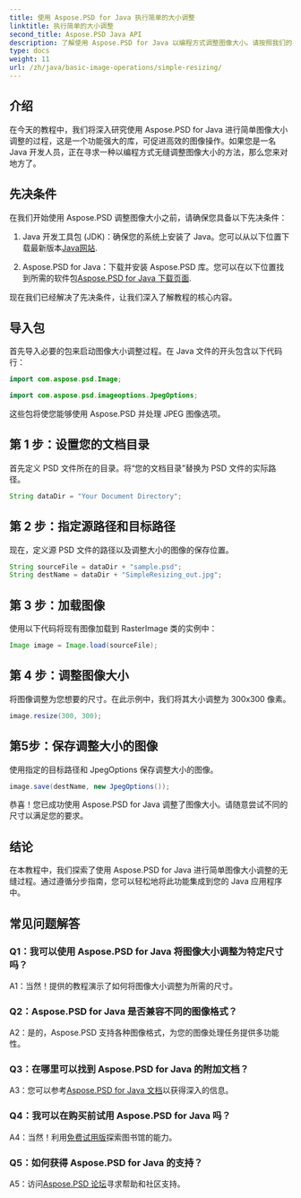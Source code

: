 ```yaml
---
title: 使用 Aspose.PSD for Java 执行简单的大小调整
linktitle: 执行简单的大小调整
second_title: Aspose.PSD Java API
description: 了解使用 Aspose.PSD for Java 以编程方式调整图像大小。请按照我们的分步指南进行高效的图像处理。
type: docs
weight: 11
url: /zh/java/basic-image-operations/simple-resizing/
---
```

## 介绍

在今天的教程中，我们将深入研究使用 Aspose.PSD for Java 进行简单图像大小调整的过程，这是一个功能强大的库，可促进高效的图像操作。如果您是一名 Java 开发人员，正在寻求一种以编程方式无缝调整图像大小的方法，那么您来对地方了。

## 先决条件

在我们开始使用 Aspose.PSD 调整图像大小之前，请确保您具备以下先决条件：

1. Java 开发工具包 (JDK)：确保您的系统上安装了 Java。您可以从以下位置下载最新版本[Java网站](https://www.oracle.com/java/).

2. Aspose.PSD for Java：下载并安装 Aspose.PSD 库。您可以在以下位置找到所需的软件包[Aspose.PSD for Java 下载页面](https://releases.aspose.com/psd/java/).

现在我们已经解决了先决条件，让我们深入了解教程的核心内容。

## 导入包

首先导入必要的包来启动图像大小调整过程。在 Java 文件的开头包含以下代码行：

```java
import com.aspose.psd.Image;

import com.aspose.psd.imageoptions.JpegOptions;
```

这些包将使您能够使用 Aspose.PSD 并处理 JPEG 图像选项。

## 第 1 步：设置您的文档目录

首先定义 PSD 文件所在的目录。将“您的文档目录”替换为 PSD 文件的实际路径。

```java
String dataDir = "Your Document Directory";
```

## 第 2 步：指定源路径和目标路径

现在，定义源 PSD 文件的路径以及调整大小的图像的保存位置。

```java
String sourceFile = dataDir + "sample.psd";
String destName = dataDir + "SimpleResizing_out.jpg";
```

## 第 3 步：加载图像

使用以下代码将现有图像加载到 RasterImage 类的实例中：

```java
Image image = Image.load(sourceFile);
```

## 第 4 步：调整图像大小

将图像调整为您想要的尺寸。在此示例中，我们将其大小调整为 300x300 像素。

```java
image.resize(300, 300);
```

## 第5步：保存调整大小的图像

使用指定的目标路径和 JpegOptions 保存调整大小的图像。

```java
image.save(destName, new JpegOptions());
```

恭喜！您已成功使用 Aspose.PSD for Java 调整了图像大小。请随意尝试不同的尺寸以满足您的要求。

## 结论

在本教程中，我们探索了使用 Aspose.PSD for Java 进行简单图像大小调整的无缝过程。通过遵循分步指南，您可以轻松地将此功能集成到您的 Java 应用程序中。

## 常见问题解答

### Q1：我可以使用 Aspose.PSD for Java 将图像大小调整为特定尺寸吗？

A1：当然！提供的教程演示了如何将图像大小调整为所需的尺寸。

### Q2：Aspose.PSD for Java 是否兼容不同的图像格式？

A2：是的，Aspose.PSD 支持各种图像格式，为您的图像处理任务提供多功能性。

### Q3：在哪里可以找到 Aspose.PSD for Java 的附加文档？

 A3：您可以参考[Aspose.PSD for Java 文档](https://reference.aspose.com/psd/java/)以获得深入的信息。

### Q4：我可以在购买前试用 Aspose.PSD for Java 吗？

 A4：当然！利用[免费试用版](https://releases.aspose.com/)探索图书馆的能力。

### Q5：如何获得 Aspose.PSD for Java 的支持？

 A5：访问[Aspose.PSD 论坛](https://forum.aspose.com/c/psd/34)寻求帮助和社区支持。